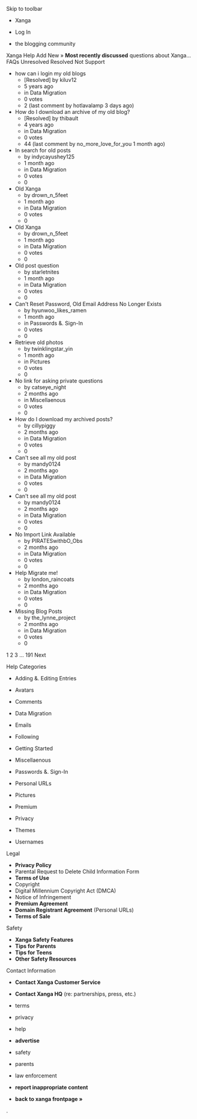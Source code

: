 Skip to toolbar

*   Xanga

*   Log In

*   the blogging community

Xanga Help Add New » **Most recently discussed** questions about Xanga… FAQs Unresolved Resolved Not Support

*   how can i login my old blogs
    *   \[Resolved\] by kiluv12
    *   5 years ago
    *   in Data Migration
    *   0 votes
    *   2 (last comment by hotlavalamp 3 days ago)
*   How do I download an archive of my old blog?
    *   \[Resolved\] by thibault
    *   4 years ago
    *   in Data Migration
    *   0 votes
    *   44 (last comment by no\_more\_love\_for\_you 1 month ago)
*   In search for old posts
    *   by indycayushey125
    *   1 month ago
    *   in Data Migration
    *   0 votes
    *   0
*   Old Xanga
    *   by drown\_n\_5feet
    *   1 month ago
    *   in Data Migration
    *   0 votes
    *   0
*   Old Xanga
    *   by drown\_n\_5feet
    *   1 month ago
    *   in Data Migration
    *   0 votes
    *   0
*   Old post question
    *   by starletnites
    *   1 month ago
    *   in Data Migration
    *   0 votes
    *   0
*   Can't Reset Password, Old Email Address No Longer Exists
    *   by hyunwoo\_likes\_ramen
    *   1 month ago
    *   in Passwords &. Sign-In
    *   0 votes
    *   0
*   Retrieve old photos
    *   by twinklingstar\_yin
    *   1 month ago
    *   in Pictures
    *   0 votes
    *   0
*   No link for asking private questions
    *   by catseye\_night
    *   2 months ago
    *   in Miscellaenous
    *   0 votes
    *   0
*   How do I download my archived posts?
    *   by cillypiggy
    *   2 months ago
    *   in Data Migration
    *   0 votes
    *   0
*   Can't see all my old post
    *   by mandy0124
    *   2 months ago
    *   in Data Migration
    *   0 votes
    *   0
*   Can't see all my old post
    *   by mandy0124
    *   2 months ago
    *   in Data Migration
    *   0 votes
    *   0
*   No Import Link Available
    *   by PIRATESwithbO\_Obs
    *   2 months ago
    *   in Data Migration
    *   0 votes
    *   0
*   Help Migrate me!
    *   by london\_raincoats
    *   2 months ago
    *   in Data Migration
    *   0 votes
    *   0
*   Missing Blog Posts
    *   by the\_lynne\_project
    *   2 months ago
    *   in Data Migration
    *   0 votes
    *   0

1 2 3 ... 191 Next

Help Categories

*   Adding &. Editing Entries
*   Avatars
*   Comments
*   Data Migration
*   Emails
*   Following
*   Getting Started
*   Miscellaenous

*   Passwords &. Sign-In
*   Personal URLs
*   Pictures
*   Premium
*   Privacy
*   Themes
*   Usernames

Legal

*   **Privacy Policy**
*   Parental Request to Delete Child Information Form
*   **Terms of Use**
*   Copyright
*   Digital Millennium Copyright Act (DMCA)
*   Notice of Infringement
*   **Premium Agreement**
*   **Domain Registrant Agreement** (Personal URLs)
*   **Terms of Sale**

Safety

*   **Xanga Safety Features**
*   **Tips for Parents**
*   **Tips for Teens**
*   **Other Safety Resources**

Contact Information

*   **Contact Xanga Customer Service**
*   **Contact Xanga HQ** (re: partnerships, press, etc.)

*   terms
*   privacy
*   help
*   **advertise**

*   safety
*   parents
*   law enforcement
*   **report inappropriate content**

*   **back to xanga frontpage »**

<img src="http://pixel.quantserve.com/pixel/p-87h-iNOVooym2.gif" style="display: none" height="1" width="1" alt="Quantcast"/>.